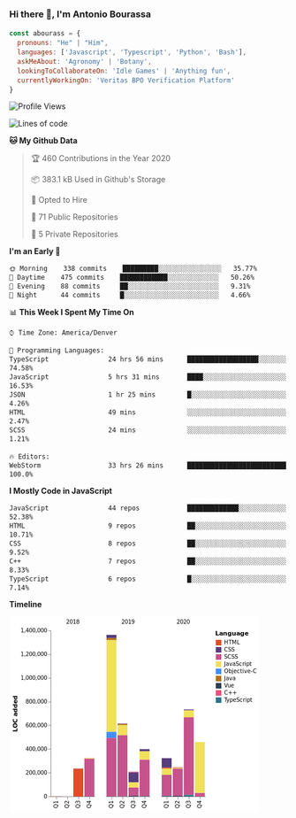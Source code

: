 ### Hi there 👋, I'm Antonio Bourassa

```javascript
const abourass = {
  pronouns: "He" | "Him",
  languages: ['Javascript', 'Typescript', 'Python', 'Bash'],
  askMeAbout: 'Agronomy' | 'Botany',
  lookingToCollaborateOn: 'Idle Games' | 'Anything fun',
  currentlyWorkingOn: 'Veritas BPO Verification Platform'
}
```

<!--START_SECTION:waka-->
![Profile Views](http://img.shields.io/badge/Profile%20Views-11-blue)

![Lines of code](https://img.shields.io/badge/From%20Hello%20World%20I%27ve%20Written-28.1%20million%20lines%20of%20code-blue)

**🐱 My Github Data** 

> 🏆 460 Contributions in the Year 2020
 > 
> 📦 383.1 kB Used in Github's Storage 
 > 
> 💼 Opted to Hire
 > 
> 📜 71 Public Repositories
 > 
> 🔑 5 Private Repositories 

**I'm an Early 🐤** 

```text
🌞 Morning    338 commits    █████████░░░░░░░░░░░░░░░░   35.77% 
🌆 Daytime    475 commits    ████████████░░░░░░░░░░░░░   50.26% 
🌃 Evening    88 commits     ██░░░░░░░░░░░░░░░░░░░░░░░   9.31% 
🌙 Night      44 commits     █░░░░░░░░░░░░░░░░░░░░░░░░   4.66%

```


📊 **This Week I Spent My Time On** 

```text
⌚︎ Time Zone: America/Denver

💬 Programming Languages: 
TypeScript               24 hrs 56 mins      ██████████████████░░░░░░░   74.58% 
JavaScript               5 hrs 31 mins       ████░░░░░░░░░░░░░░░░░░░░░   16.53% 
JSON                     1 hr 25 mins        █░░░░░░░░░░░░░░░░░░░░░░░░   4.26% 
HTML                     49 mins             ░░░░░░░░░░░░░░░░░░░░░░░░░   2.47% 
SCSS                     24 mins             ░░░░░░░░░░░░░░░░░░░░░░░░░   1.21%

🔥 Editors: 
WebStorm                 33 hrs 26 mins      █████████████████████████   100.0%

```

**I Mostly Code in JavaScript** 

```text
JavaScript               44 repos            █████████████░░░░░░░░░░░░   52.38% 
HTML                     9 repos             ██░░░░░░░░░░░░░░░░░░░░░░░   10.71% 
CSS                      8 repos             ██░░░░░░░░░░░░░░░░░░░░░░░   9.52% 
C++                      7 repos             ██░░░░░░░░░░░░░░░░░░░░░░░   8.33% 
TypeScript               6 repos             █░░░░░░░░░░░░░░░░░░░░░░░░   7.14%

```


**Timeline**

![Chart not found](https://raw.githubusercontent.com/Abourass/Abourass/master/charts/bar_graph.png) 


<!--END_SECTION:waka-->

<!--
**Abourass/Abourass** is a ✨ _special_ ✨ repository because its `README.md` (this file) appears on your GitHub profile.

Here are some ideas to get you started:

- 🔭 I’m currently working on ...
- 🌱 I’m currently learning ...
- 👯 I’m looking to collaborate on ...
- 🤔 I’m looking for help with ...
- 💬 Ask me about ...
- 📫 How to reach me: ...
- 😄 Pronouns: ...
- ⚡ Fun fact: ...
-->

